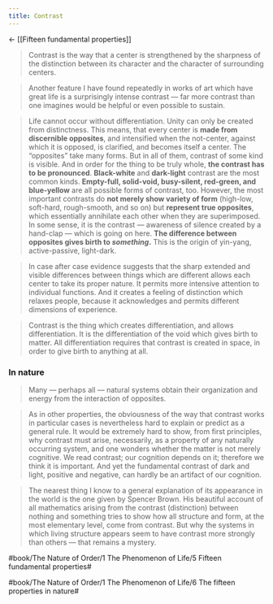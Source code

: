 ```yaml
---
title: Contrast
---
```


<- [[Fifteen fundamental properties]]

> Contrast is the way that a center is strengthened by the sharpness of the distinction between its character and the character of surrounding centers.

> Another feature I have found repeatedly in works of art which have great life is a surprisingly intense contrast — far more contrast than one imagines would be helpful or even possible to sustain.

> Life cannot occur without differentiation. Unity can only be created from distinctness. This means, that every center is **made from discernible opposites**, and intensified when the not-center, against which it is opposed, is clarified, and becomes itself a center. The “opposites” take many forms. But in all of them, contrast of some kind is visible. And in order for the thing to be truly whole, **the contrast has to be pronounced**. **Black-white** and **dark-light** contrast are the most common kinds. **Empty-full, solid-void, busy-silent, red-green, and blue-yellow** are all possible forms of contrast, too. However, the most important contrasts do **not merely show variety of form** (high-low, soft-hard, rough-smooth, and so on) but **represent true opposites**, which essentially annihilate each other when they are superimposed. In some sense, it is the contrast — awareness of silence created by a hand-clap — which is going on here. **The difference between opposites gives birth to *something*.** This is the origin of yin-yang, active-passive, light-dark.

> In case after case evidence suggests that the sharp extended and visible differences between things which are different allows each center to take its proper nature. It permits more intensive attention to individual functions. And it creates a feeling of distinction which relaxes people, because it acknowledges and permits different dimensions of experience.

> Contrast is the thing which creates differentiation, and allows differentiation. It is the differentiation of the void which gives birth to matter. All differentiation requires that contrast is created in space, in order to give birth to anything at all.

### In nature
> Many — perhaps all — natural systems obtain their organization and energy from the interaction of opposites.

> As in other properties, the obviousness of the way that contrast works in particular cases is nevertheless hard to explain or predict as a general rule. It would be extremely hard to show, from first principles, why contrast must arise, necessarily, as a property of any naturally occurring system, and one wonders whether the matter is not merely cognitive.
> We read contrast; our cognition depends on it; therefore we think it is important. And yet the fundamental contrast of dark and light, positive and negative, can hardly be an artifact of our cognition.

> The nearest thing I know to a general explanation of its appearance in the world is the one given by Spencer Brown. His beautiful account of all mathematics arising from the contrast (distinction) between nothing and something tries to show how all structure and form, at the most elementary level, come from contrast. But why the systems in which living structure appears seem to have contrast more strongly than others — that remains a mystery.


#book/The Nature of Order/1 The Phenomenon of Life/5 Fifteen fundamental properties#

#book/The Nature of Order/1 The Phenomenon of Life/6 The fifteen properties in nature#